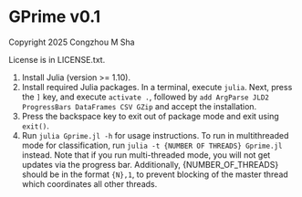 # GPrime v0.1
Copyright 2025 Congzhou M Sha

License is in LICENSE.txt.

1. Install Julia (version >= 1.10).
2. Install required Julia packages. In a terminal, execute `julia`. Next, press the `]` key, and execute `activate .`, followed by `add ArgParse JLD2 ProgressBars DataFrames CSV GZip` and accept the installation. 
3. Press the backspace key to exit out of package mode and exit using `exit()`.
4. Run `julia Gprime.jl -h` for usage instructions. To run in multithreaded mode for classification, run `julia -t {NUMBER OF THREADS} Gprime.jl` instead. Note that if you run multi-threaded mode, you will not get updates via the progress bar. Additionally, {NUMBER_OF_THREADS} should be in the format `{N},1`, to prevent blocking of the master thread which coordinates all other threads.
